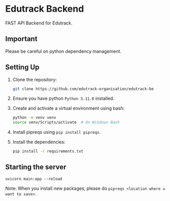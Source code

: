# Edutrack Backend

FAST API Backend for Edutrack.

## Important

Please be careful on python dependency management.

## Setting Up

1. Clone the repository:

    ```sh
    git clone https://github.com/edutrack-organisation/edutrack-be
    ```

2. Ensure you have python `Python 3.11.0` installed.
3. Create and activate a virtual environment using bash:
    ```sh
    python -m venv venv
    source venv/Scripts/activate  # On Windows Bash
    ```
4. Install pipreqs using `pip install pipreqs`.
5. Install the dependencies:
    ```sh
    pip install -r requirements.txt
    ```

## Starting the server

`uvicorn main:app --reload`

Note:
When you install new packages, please do `pipreqs <location where u want to save>`.
